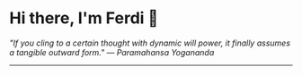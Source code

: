 <h1>Hi there, I'm Ferdi 👋</h1>

<p><em>
  "If you cling to a certain thought with dynamic will power, it finally assumes a tangible outward form." — Paramahansa Yogananda
</em></p>

---
